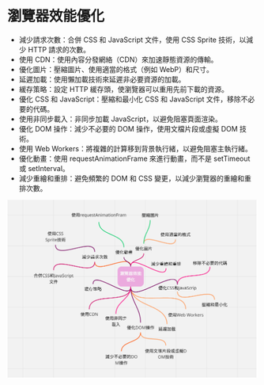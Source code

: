 # 瀏覽器效能優化

-   減少請求次數：合併 CSS 和 JavaScript 文件，使用 CSS Sprite 技術，以減少 HTTP 請求的次數。
-   使用 CDN：使用內容分發網絡（CDN）來加速靜態資源的傳輸。
-   優化圖片：壓縮圖片、使用適當的格式（例如 WebP）和尺寸。
-   延遲加載：使用懶加載技術來延遲非必要資源的加載。
-   緩存策略：設定 HTTP 緩存頭，使瀏覽器可以重用先前下載的資源。
-   優化 CSS 和 JavaScript：壓縮和最小化 CSS 和 JavaScript 文件，移除不必要的代碼。
-   使用非同步載入：非同步加載 JavaScript，以避免阻塞頁面渲染。
-   優化 DOM 操作：減少不必要的 DOM 操作，使用文檔片段或虛擬 DOM 技術。
-   使用 Web Workers：將複雜的計算移到背景執行緒，以避免阻塞主執行緒。
-   優化動畫：使用 requestAnimationFrame 來進行動畫，而不是 setTimeout 或 setInterval。
-   減少重繪和重排：避免頻繁的 DOM 和 CSS 變更，以減少瀏覽器的重繪和重排次數。

![Alt text](./image-1.png)